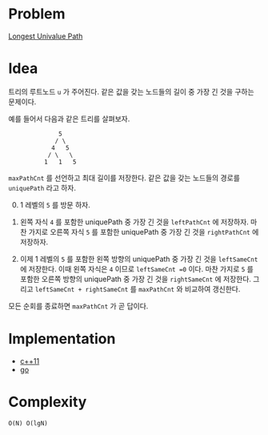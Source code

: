 # Problem

[Longest Univalue Path](https://leetcode.com/problems/longest-univalue-path/)

# Idea

트리의 루트노드 `u` 가 주어진다. 같은 값을 갖는 노드들의 길이 중 가장
긴 것을 구하는 문제이다.

예를 들어서 다음과 같은 트리를 살펴보자.

```
              5
             / \
            4   5
           / \   \
          1   1   5
```

`maxPathCnt` 를 선언하고 최대 길이를 저장한다. 같은 값을 갖는
노드들의 경로를 `uniquePath` 라고 하자.

0. 1 레벨의 `5` 를 방문 하자.

1. 왼쪽 자식 `4` 를 포함한 uniquePath 중 가장 긴 것을 `leftPathCnt` 에
저장하자. 마찬 가지로 오른쪽 자식 `5` 를 포함한 uniquePath 중 가장 긴
것을 `rightPathCnt` 에 저장하자.

2. 이제 1 레벨의 `5` 를 포함한 왼쪽 방향의 uniquePath 중 가장 긴 것을
`leftSameCnt` 에 저장한다. 이때 왼쪽 자식은 `4` 이므로 `leftSameCnt
=0` 이다.  마찬 가지로 `5` 를 포함한 오른쪽 방향의 uniquePath 중 가장
긴 것을 `rightSameCnt` 에 저장한다. 그리고 `leftSameCnt +
rightSameCnt` 를 `maxPathCnt` 와 비교하여 갱신한다.

모든 순회를 종료하면 `maxPathCnt` 가 곧 답이다.

# Implementation

* [c++11](a.cpp)
* [go](a.go)

# Complexity

```
O(N) O(lgN)
```
